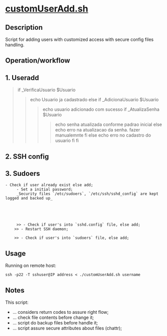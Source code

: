 # [customUserAdd.sh](https://github.com/concrete-aecio-barreto-junior/customUserAdd/blob/master/customUserAdd.sh)

## Description

Script for adding users with customized access with secure config files handling.

## Operation/workflow

## 1. Useradd
> if _VerificaUsuario $Usuario
>> echo Usuario ja cadastrado
> else
>> if _AdicionaUsuario $Usuario
> > > echo usuario adicionado com sucesso
> > > if _AtualizaSenha $Usuario
> > > > echo senha atualizada conforme padrao inicial
> > > else
> > > > echo erro na atualizacao da senha. fazer manualemnte
> > > fi
> > else
> > > echo erro no cadastro do usuario
> > fi
> fi

## 2. SSH config

## 3. Sudoers





	- Check if user already exist else add;
		 - Set a initial password;
		 _Security files `/etc/sudoers`, `/etc/ssh/sshd_config` are kept logged and backed up_





		 >> - Check if user's into `sshd.config` file, else add;
	 	>> - Restart SSH daemon;

		>> - Check if user's into `sudoers` file, else add;


## Usage

Running on remote host:

```
ssh -p22 -T sshuser@IP address < ./customUserAdd.sh username
```

## Notes

This script:

* ... considers return codes to assure right flow;
* ... check file contents before change it;
* ... script do backup files before handle it;
* ... script assure secure attributes about files (chattr);
